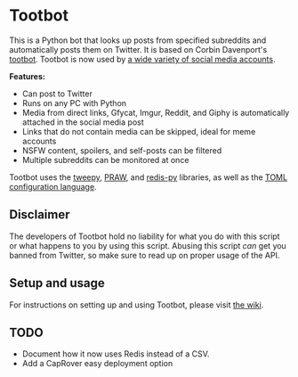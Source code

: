 # Tootbot

This is a Python bot that looks up posts from specified subreddits and automatically posts them on Twitter. It is based on Corbin Davenport's [tootbot](https://github.com/corbindavenport/tootbot). Tootbot is now used by [a wide variety of social media accounts](https://github.com/corbindavenport/tootbot/wiki/Accounts-using-Tootbot).

**Features:**

* Can post to Twitter
* Runs on any PC with Python
* Media from direct links, Gfycat, Imgur, Reddit, and Giphy is automatically attached in the social media post
* Links that do not contain media can be skipped, ideal for meme accounts
* NSFW content, spoilers, and self-posts can be filtered
* Multiple subreddits can be monitored at once

Tootbot uses the [tweepy](https://github.com/tweepy/tweepy), [PRAW](https://praw.readthedocs.io/en/latest/), and [redis-py](https://github.com/andymccurdy/redis-py) libraries, as well as the [TOML configuration language](https://toml.io/en/).

## Disclaimer

The developers of Tootbot hold no liability for what you do with this script or what happens to you by using this script. Abusing this script *can* get you banned from Twitter, so make sure to read up on proper usage of the API.

## Setup and usage

For instructions on setting up and using Tootbot, please visit [the wiki](https://github.com/corbindavenport/tootbot/wiki).

## TODO

* Document how it now uses Redis instead of a CSV.
* Add a CapRover easy deployment option
